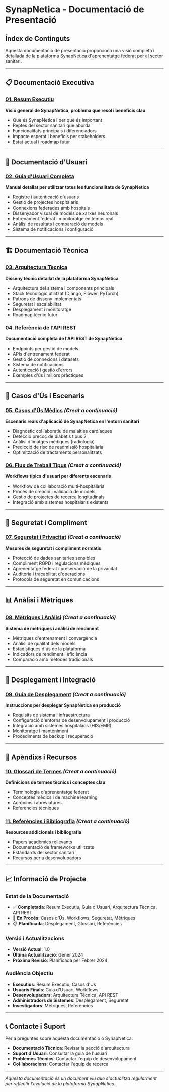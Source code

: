 # SynapNetica - Documentació de Presentació

## Índex de Continguts

Aquesta documentació de presentació proporciona una visió completa i detallada de la plataforma SynapNetica d'aprenentatge federat per al sector sanitari.

---

## 📋 Documentació Executiva

### [01. Resum Executiu](01_executive_summary.md)
**Visió general de SynapNetica, problema que resol i beneficis clau**
- Què és SynapNetica i per què és important
- Reptes del sector sanitari que aborda
- Funcionalitats principals i diferenciadors
- Impacte esperat i beneficis per stakeholders
- Estat actual i roadmap futur

---

## 👥 Documentació d'Usuari

### [02. Guia d'Usuari Completa](02_user_guide.md)
**Manual detallat per utilitzar totes les funcionalitats de SynapNetica**
- Registre i autenticació d'usuaris
- Gestió de projectes hospitalaris
- Connexions federades amb hospitals
- Dissenyador visual de models de xarxes neuronals
- Entrenament federat i monitoratge en temps real
- Anàlisi de resultats i comparació de models
- Sistema de notificacions i configuració

---

## 🏗️ Documentació Tècnica

### [03. Arquitectura Tècnica](03_technical_architecture.md)
**Disseny tècnic detallat de la plataforma SynapNetica**
- Arquitectura del sistema i components principals
- Stack tecnològic utilitzat (Django, Flower, PyTorch)
- Patrons de disseny implementats
- Seguretat i escalabilitat
- Desplegament i monitoratge
- Roadmap tècnic futur

### [04. Referència de l'API REST](04_api_reference.md)
**Documentació completa de l'API REST de SynapNetica**
- Endpoints per gestió de models
- APIs d'entrenament federat
- Gestió de connexions i datasets
- Sistema de notificacions
- Autenticació i gestió d'errors
- Exemples d'ús i millors pràctiques

---

## 🎯 Casos d'Ús i Escenaris

### [05. Casos d'Ús Mèdics](05_medical_use_cases.md) *(Creat a continuació)*
**Escenaris reals d'aplicació de SynapNetica en l'entorn sanitari**
- Diagnòstic col·laboratiu de malalties cardíaques
- Detecció precoç de diabetis tipus 2
- Anàlisi d'imatges mèdiques (radiologia)
- Predicció de risc de readmissió hospitalària
- Optimització de tractaments personalitzats

### [06. Flux de Treball Tipus](06_typical_workflows.md) *(Creat a continuació)*
**Workflows típics d'usuari per diferents escenaris**
- Workflow de col·laboració multi-hospitalària
- Procés de creació i validació de models
- Gestió de projectes de recerca longitudinals
- Integració amb sistemes hospitalaris existents

---

## 🔐 Seguretat i Compliment

### [07. Seguretat i Privacitat](07_security_privacy.md) *(Creat a continuació)*
**Mesures de seguretat i compliment normatiu**
- Protecció de dades sanitàries sensibles
- Compliment RGPD i regulacions mèdiques
- Aprenentatge federat i preservació de la privacitat
- Auditoria i traçabilitat d'operacions
- Protocols de seguretat en comunicacions

---

## 📊 Anàlisi i Mètriques

### [08. Mètriques i Anàlisi](08_metrics_analysis.md) *(Creat a continuació)*
**Sistema de mètriques i anàlisi de rendiment**
- Mètriques d'entrenament i convergència
- Anàlisi de qualitat dels models
- Estadístiques d'ús de la plataforma
- Indicadors de rendiment i eficiència
- Comparació amb mètodes tradicionals

---

## 🚀 Desplegament i Integració

### [09. Guia de Desplegament](09_deployment_guide.md) *(Creat a continuació)*
**Instruccions per desplegar SynapNetica en producció**
- Requisits de sistema i infraestructura
- Configuració d'entorns de desenvolupament i producció
- Integració amb sistemes hospitalaris (HIS/EMR)
- Monitoratge i manteniment
- Procediments de backup i recuperació

---

## 🔗 Apèndixs i Recursos

### [10. Glossari de Termes](10_glossary.md) *(Creat a continuació)*
**Definicions de termes tècnics i conceptes clau**
- Terminologia d'aprenentatge federat
- Conceptes mèdics i de machine learning
- Acrònims i abreviatures
- Referències tècniques

### [11. Referències i Bibliografia](11_references.md) *(Creat a continuació)*
**Resources addicionals i bibliografia**
- Papers acadèmics rellevants
- Documentació de frameworks utilitzats
- Estàndards del sector sanitari
- Recursos per a desenvolupadors

---

## 📈 Informació de Projecte

### Estat de la Documentació
- ✅ **Completada**: Resum Executiu, Guia d'Usuari, Arquitectura Tècnica, API REST
- 🚧 **En Procés**: Casos d'Ús, Workflows, Seguretat, Mètriques
- 📋 **Planificada**: Desplegament, Glossari, Referències

### Versió i Actualitzacions
- **Versió Actual**: 1.0
- **Última Actualització**: Gener 2024
- **Pròxima Revisió**: Planificada per Febrer 2024

### Audiència Objectiu
- **Executius**: Resum Executiu, Casos d'Ús
- **Usuaris Finals**: Guia d'Usuari, Workflows
- **Desenvolupadors**: Arquitectura Tècnica, API REST
- **Administradors de Sistemes**: Desplegament, Seguretat
- **Investigadors**: Mètriques, Referències

---

## 📞 Contacte i Suport

Per a preguntes sobre aquesta documentació o SynapNetica:
- **Documentació Tècnica**: Revisar la secció d'arquitectura
- **Suport d'Usuari**: Consultar la guia de l'usuari
- **Problemes Tècnics**: Contactar l'equip de desenvolupament
- **Col·laboracions**: Contactar l'equip de recerca

---

*Aquesta documentació és un document viu que s'actualitza regularment per reflectir l'evolució de la plataforma SynapNetica.* 
